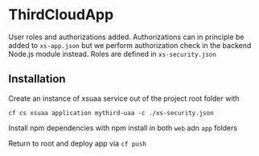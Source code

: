 # ThirdCloudApp

User roles and authorizations added. Authorizations can in principle be added to `xs-app.json` but we perform authorization check in
the backend Node.js module instead. Roles are defined in `xs-security.json`

## Installation
Create an instance of xsuaa service out of the project root folder with

`cf cs xsuaa application mythird-uaa -c ./xs-security.json`

Install npm dependencies with npm install in both `web` adn `app` folders

Return to root and deploy app via `cf push`
